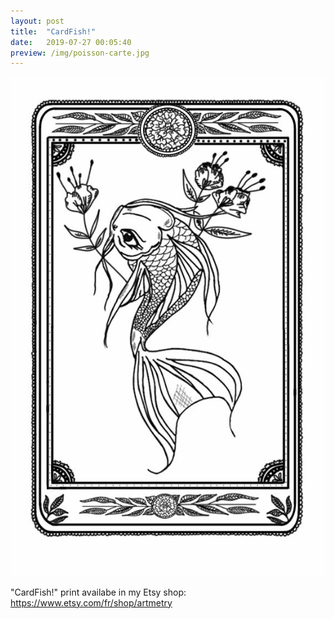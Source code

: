 ```yaml
---
layout: post
title:  "CardFish!"
date:   2019-07-27 00:05:40
preview: /img/poisson-carte.jpg
---
```



![Picture 1](/img/poisson-carte.jpg)

"CardFish!" print availabe in my Etsy shop: https://www.etsy.com/fr/shop/artmetry

